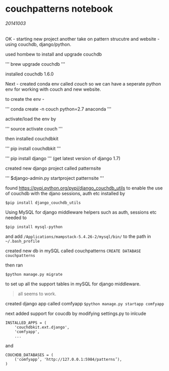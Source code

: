 couchpatterns notebook
======================

###### 20141003
OK - starting new project
another take on pattern strucutre and website - using couchdb, django/python.

used hombew to install and upgrade couchdb

'''
brew upgrade couchdb
'''

installed couchdb 1.6.0

Next - created conda env called _couch_ so we can have a seperate python env for working with couch and new website.

to create the env -

'''
conda create -n couch python=2.7 anaconda
'''

activate/load the env by 

'''
source activate couch
'''

then installed couchdbkit

'''
pip install couchdbkit
'''

'''
pip install django
'''
(get latest version of django 1.7)


created new django project called patternsite

'''
$django-admin.py startproject patternsite
'''

found https://pypi.python.org/pypi/django_couchdb_utils
to enable the use of couchdb with the djano sessions, auth etc
installed by

```
$pip install django_couchdb_utils
```

Using MySQL for django middleware helpers such as auth, sessions etc
needed to 

```
$pip install mysql-python
```

and add `/Applications/mampstack-5.4.26-2/mysql/bin/` to the path in `~/.bash_profile`

created new db in mySQL called couchpatterns `CREATE DATABASE couchpatterns`

then ran

```
$python manage.py migrate
```

to set up all the support tables in mySQL for django middleware.

> all seems to work.

created django app called comfyapp
`$python manage.py startapp comfyapp`

next added support for coucdb by modifying settings.py to inlcude 
```
INSTALLED_APPS = (
    'couchdbkit.ext.django',
    'comfyapp',
    ...
 ```

 and 

 ```
COUCHDB_DATABASES = (
     ('comfyapp’, 'http://127.0.0.1:5984/patterns’),
 )
 ```
